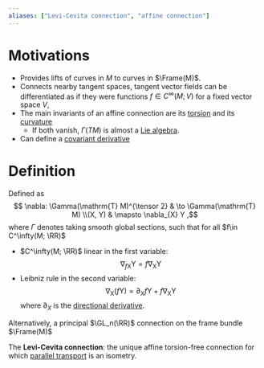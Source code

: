 ```yaml
---
aliases: ["Levi-Cevita connection", "affine connection"]
---
```


# Motivations

- Provides lifts of curves in $M$ to curves in $\Frame(M)$.
- Connects nearby tangent spaces, tangent vector fields can be differentiated as if they were functions $f \in C^\infty(M; V)$ for a fixed vector space $V$,
- The main invariants of an affine connection are its [torsion](torsion%20of%20a%20connection.md) and its [curvature](curvature%20of%20a%20connection)
	- If both vanish, $\Gamma(TM)$ is almost a [Lie algebra](Lie%20algebra).
- Can define a [covariant derivative](covariant%20derivative)

# Definition

Defined as
$$
\nabla: \Gamma(\mathrm{T} M)^{\tensor 2} & \to \Gamma(\mathrm{T} M) \\(X, Y) & \mapsto \nabla_{X} Y 
,$$
where $\Gamma$ denotes taking smooth global sections, such that for all $f\in C^\infty(M; \RR)$

- $C^\infty(M; \RR)$ linear in the first variable: 
$$
\nabla_{f \mathrm{X}} \mathrm{Y}=f \nabla_{\mathrm{X}} \mathrm{Y}
$$
-  Leibniz rule in the second variable:
$$
\nabla_{\mathrm{X}}(f \mathrm{Y})=\partial_{X} f \mathrm{Y}+f \nabla_{\mathrm{X}} \mathrm{Y}
$$ 
where $\partial_X$ is the [directional derivative](directional%20derivative).


Alternatively, a principal $\GL_n(\RR)$ connection on the frame bundle $\Frame(M)$

The **Levi-Cevita connection**: the unique affine torsion-free connection for which [parallel transport](parallel%20transport) is an isometry.